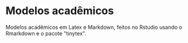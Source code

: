 # Modelos acadêmicos

Modelos acadêmicos em Latex e Markdown, feitos no Rstudio usando o Rmarkdown e o pacote "tinytex".
